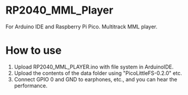 # RP2040_MML_Player
For Arduino IDE and Raspberry Pi Pico. Multitrack MML player.
# How to use
1. Upload RP2040_MML_PLAYER.ino with file system in ArduinoIDE.
2. Upload the contents of the data folder using "PicoLittleFS-0.2.0" etc.
3. Connect GPIO 0 and GND to earphones, etc., and you can hear the performance.

